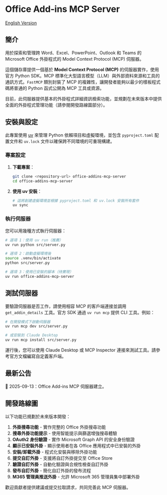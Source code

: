 # Office Add‑ins MCP Server
[English Version](./README.md)

## 簡介

用於探索和管理跨 Word、Excel、PowerPoint、Outlook 和 Teams 的 Microsoft Office 外掛程式的 Model Context Protocol (MCP) 伺服器。

這個儲存庫提供一個基於 **Model Context Protocol (MCP)** 的伺服器實作，使用官方 Python SDK。MCP 標準化大型語言模型（LLM）與外部資料來源和工具的通訊方式。`FastMCP` 類別封裝了 MCP 的複雜性，讓開發者能夠以最少的樣板程式碼將普通的 Python 函式公開為 MCP 工具或資源。

目前，此伺服器提供基本的外掛程式詳細資訊檢索功能，並規劃在未來版本中提供全面的外掛程式管理功能（請參閱開發路線圖部分）。

## 安裝與設定

此專案使用 [uv](https://docs.astral.sh/uv/) 來管理 Python 依賴項目和虛擬環境，並包含 `pyproject.toml` 配置文件和 `uv.lock` 文件以確保跨不同環境的可重現構建。

### 專案設定

1. **下載專案**：

   ```bash
   git clone <repository-url> office-addins-mcp-server
   cd office-addins-mcp-server
   ```

2. **使用 uv 安裝**：

   ```bash
   # 這將創建虛擬環境並根據 pyproject.toml 和 uv.lock 安裝所有套件
   uv sync
   ```

### 執行伺服器

您可以用幾種方式執行伺服器：

```bash
# 選項 1：使用 uv run（推薦）
uv run python src/server.py

# 選項 2：啟動虛擬環境後
source .venv/bin/activate
python src/server.py

# 選項 3：使用已安裝的腳本（待實現）
uv run office-addins-mcp-server
```

<!-- ## 伺服器配置

伺服器支援多種傳輸類型，可以使用環境變數進行配置：

### 傳輸配置

在專案根目錄創建 `.env` 文件來配置伺服器：

```bash
# .env 文件

# 傳輸配置
TRANSPORT=stdio  # 預設：標準輸入/輸出
# TRANSPORT=sse   # Server-Sent Events 用於 Web 部署
# TRANSPORT=http  # 串流 HTTP 傳輸

# 網路配置（用於 SSE 和 HTTP 傳輸）
HOST=0.0.0.0     # 預設：監聽所有介面
PORT=8000        # 預設：Port 8000
PATH_PREFIX=/    # 預設：根路徑（用於未來的 HTTP 路由）
SSE_PATH=/sse    # 預設：SSE 端點路徑
```

**傳輸類型：**
- **`stdio`**（預設）：標準輸入/輸出傳輸，非常適合本地測試和 CLI 整合
- **`sse`**：Server-Sent Events 傳輸，適合 Web 服務部署
- **`http`**：串流 HTTP 傳輸，適用於基於 HTTP 的整合

### 配置選項

**可用的環境變數：**
- `TRANSPORT`：傳輸類型（`stdio`、`sse`、`http`）- 預設：`stdio`
- `HOST`：綁定的主機 - 預設：`0.0.0.0`（所有介面）
- `PORT`：監聽的端口 - 預設：`8000`
- `PATH_PREFIX`：HTTP 路由的路徑前綴 - 預設：`/`
- `SSE_PATH`：SSE 端點路徑 - 預設：`/sse`

### 預設設定

預設情況下，伺服器：
- 使用 STDIO 傳輸
- 監聽 `0.0.0.0:8000`（用於 SSE/HTTP 傳輸）
- 使用根路徑（`/`）進行路由
- 如果存在則從 `.env` 文件載入所有配置 -->

## 測試伺服器

要驗證伺服器是否工作，請使用相容 MCP 的客戶端連接並調用 `get_addin_details` 工具。官方 SDK 通過 `uv run mcp` 提供 CLI 工具。例如：

```bash
# 在開發模式下啟動伺服器
uv run mcp dev src/server.py

# 或安裝到 Claude Desktop
uv run mcp install src/server.py
```

運行後，您可以使用 Claude Desktop 或 MCP Inspector 連接來測試工具。請參考官方文檔編寫自定義客戶端。

## 最新公告

🎉 2025-09-13：Office Add-ins MCP 伺服器建立。

## 開發路線圖

以下功能已規劃於未來版本開發：

1. **外掛搜尋功能** - 實作完整的 Office 外掛搜尋功能
2. **搜尋外掛功能提示** - 使用智能提示與篩選增強搜尋體驗
3. **OAuth2 身份驗證** - 實作 Microsoft Graph API 的安全身份驗證
4. **顯示已安裝外掛** - 顯示使用者在各 Office 應用程式中已安裝的外掛
5. **安裝/卸載外掛** - 程式化安裝與移除外掛功能
6. **提交自訂外掛** - 支援將自訂外掛提交至 Office Store
7. **驗證自訂外掛** - 自動化驗證與合規性檢查自訂外掛
8. **發布自訂外掛** - 簡化自訂外掛的發布流程
9. **M365 管理員推送外掛** - 允許 Microsoft 365 管理員集中部署外掛

歡迎貢獻者提供建議或提交拉取請求，共同完善此 MCP 伺服器。